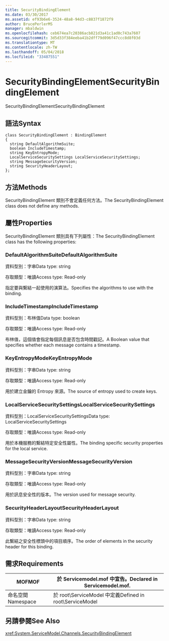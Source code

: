 ```yaml
---
title: SecurityBindingElement
ms.date: 03/30/2017
ms.assetid: ef93b6e6-3524-48a8-94d3-c8837f1872f9
author: BrucePerlerMS
manager: mbaldwin
ms.openlocfilehash: ceb674ea7c20386acb821d3a41c1ad0c743a7607
ms.sourcegitcommit: 3d5d33f384eeba41b2dff79d096f47ccc8d8f03d
ms.translationtype: MT
ms.contentlocale: zh-TW
ms.lasthandoff: 05/04/2018
ms.locfileid: "33487551"
---
```

# <a name="securitybindingelement"></a><span data-ttu-id="6d69b-102">SecurityBindingElement</span><span class="sxs-lookup"><span data-stu-id="6d69b-102">SecurityBindingElement</span></span>
<span data-ttu-id="6d69b-103">SecurityBindingElement</span><span class="sxs-lookup"><span data-stu-id="6d69b-103">SecurityBindingElement</span></span>  
  
## <a name="syntax"></a><span data-ttu-id="6d69b-104">語法</span><span class="sxs-lookup"><span data-stu-id="6d69b-104">Syntax</span></span>  
  
```  
class SecurityBindingElement : BindingElement  
{  
  string DefaultAlgorithmSuite;  
  boolean IncludeTimestamp;  
  string KeyEntropyMode;  
  LocalServiceSecuritySettings LocalServiceSecuritySettings;  
  string MessageSecurityVersion;  
  string SecurityHeaderLayout;  
};  
```  
  
## <a name="methods"></a><span data-ttu-id="6d69b-105">方法</span><span class="sxs-lookup"><span data-stu-id="6d69b-105">Methods</span></span>  
 <span data-ttu-id="6d69b-106">SecurityBindingElement 類別不會定義任何方法。</span><span class="sxs-lookup"><span data-stu-id="6d69b-106">The SecurityBindingElement class does not define any methods.</span></span>  
  
## <a name="properties"></a><span data-ttu-id="6d69b-107">屬性</span><span class="sxs-lookup"><span data-stu-id="6d69b-107">Properties</span></span>  
 <span data-ttu-id="6d69b-108">SecurityBindingElement 類別具有下列屬性：</span><span class="sxs-lookup"><span data-stu-id="6d69b-108">The SecurityBindingElement class has the following properties:</span></span>  
  
### <a name="defaultalgorithmsuite"></a><span data-ttu-id="6d69b-109">DefaultAlgorithmSuite</span><span class="sxs-lookup"><span data-stu-id="6d69b-109">DefaultAlgorithmSuite</span></span>  
 <span data-ttu-id="6d69b-110">資料型別：字串</span><span class="sxs-lookup"><span data-stu-id="6d69b-110">Data type: string</span></span>  
  
 <span data-ttu-id="6d69b-111">存取類型：唯讀</span><span class="sxs-lookup"><span data-stu-id="6d69b-111">Access type: Read-only</span></span>  
  
 <span data-ttu-id="6d69b-112">指定要與繫結一起使用的演算法。</span><span class="sxs-lookup"><span data-stu-id="6d69b-112">Specifies the algorithms to use with the binding.</span></span>  
  
### <a name="includetimestamp"></a><span data-ttu-id="6d69b-113">IncludeTimestamp</span><span class="sxs-lookup"><span data-stu-id="6d69b-113">IncludeTimestamp</span></span>  
 <span data-ttu-id="6d69b-114">資料型別：布林值</span><span class="sxs-lookup"><span data-stu-id="6d69b-114">Data type: boolean</span></span>  
  
 <span data-ttu-id="6d69b-115">存取類型：唯讀</span><span class="sxs-lookup"><span data-stu-id="6d69b-115">Access type: Read-only</span></span>  
  
 <span data-ttu-id="6d69b-116">布林值，這個值會指定每個訊息是否包含時間戳記。</span><span class="sxs-lookup"><span data-stu-id="6d69b-116">A Boolean value that specifies whether each message contains a timestamp.</span></span>  
  
### <a name="keyentropymode"></a><span data-ttu-id="6d69b-117">KeyEntropyMode</span><span class="sxs-lookup"><span data-stu-id="6d69b-117">KeyEntropyMode</span></span>  
 <span data-ttu-id="6d69b-118">資料型別：字串</span><span class="sxs-lookup"><span data-stu-id="6d69b-118">Data type: string</span></span>  
  
 <span data-ttu-id="6d69b-119">存取類型：唯讀</span><span class="sxs-lookup"><span data-stu-id="6d69b-119">Access type: Read-only</span></span>  
  
 <span data-ttu-id="6d69b-120">用於建立金鑰的 Entropy 來源。</span><span class="sxs-lookup"><span data-stu-id="6d69b-120">The source of entropy used to create keys.</span></span>  
  
### <a name="localservicesecuritysettings"></a><span data-ttu-id="6d69b-121">LocalServiceSecuritySettings</span><span class="sxs-lookup"><span data-stu-id="6d69b-121">LocalServiceSecuritySettings</span></span>  
 <span data-ttu-id="6d69b-122">資料型別：LocalServiceSecuritySettings</span><span class="sxs-lookup"><span data-stu-id="6d69b-122">Data type: LocalServiceSecuritySettings</span></span>  
  
 <span data-ttu-id="6d69b-123">存取類型：唯讀</span><span class="sxs-lookup"><span data-stu-id="6d69b-123">Access type: Read-only</span></span>  
  
 <span data-ttu-id="6d69b-124">用於本機服務的繫結特定安全性屬性。</span><span class="sxs-lookup"><span data-stu-id="6d69b-124">The binding specific security properties for the local service.</span></span>  
  
### <a name="messagesecurityversion"></a><span data-ttu-id="6d69b-125">MessageSecurityVersion</span><span class="sxs-lookup"><span data-stu-id="6d69b-125">MessageSecurityVersion</span></span>  
 <span data-ttu-id="6d69b-126">資料型別：字串</span><span class="sxs-lookup"><span data-stu-id="6d69b-126">Data type: string</span></span>  
  
 <span data-ttu-id="6d69b-127">存取類型：唯讀</span><span class="sxs-lookup"><span data-stu-id="6d69b-127">Access type: Read-only</span></span>  
  
 <span data-ttu-id="6d69b-128">用於訊息安全性的版本。</span><span class="sxs-lookup"><span data-stu-id="6d69b-128">The version used for message security.</span></span>  
  
### <a name="securityheaderlayout"></a><span data-ttu-id="6d69b-129">SecurityHeaderLayout</span><span class="sxs-lookup"><span data-stu-id="6d69b-129">SecurityHeaderLayout</span></span>  
 <span data-ttu-id="6d69b-130">資料型別：字串</span><span class="sxs-lookup"><span data-stu-id="6d69b-130">Data type: string</span></span>  
  
 <span data-ttu-id="6d69b-131">存取類型：唯讀</span><span class="sxs-lookup"><span data-stu-id="6d69b-131">Access type: Read-only</span></span>  
  
 <span data-ttu-id="6d69b-132">此繫結之安全性標頭中的項目順序。</span><span class="sxs-lookup"><span data-stu-id="6d69b-132">The order of elements in the security header for this binding.</span></span>  
  
## <a name="requirements"></a><span data-ttu-id="6d69b-133">需求</span><span class="sxs-lookup"><span data-stu-id="6d69b-133">Requirements</span></span>  
  
|<span data-ttu-id="6d69b-134">MOF</span><span class="sxs-lookup"><span data-stu-id="6d69b-134">MOF</span></span>|<span data-ttu-id="6d69b-135">於 Servicemodel.mof 中宣告。</span><span class="sxs-lookup"><span data-stu-id="6d69b-135">Declared in Servicemodel.mof.</span></span>|  
|---------|-----------------------------------|  
|<span data-ttu-id="6d69b-136">命名空間</span><span class="sxs-lookup"><span data-stu-id="6d69b-136">Namespace</span></span>|<span data-ttu-id="6d69b-137">於 root\ServiceModel 中定義</span><span class="sxs-lookup"><span data-stu-id="6d69b-137">Defined in root\ServiceModel</span></span>|  
  
## <a name="see-also"></a><span data-ttu-id="6d69b-138">另請參閱</span><span class="sxs-lookup"><span data-stu-id="6d69b-138">See Also</span></span>  
 <xref:System.ServiceModel.Channels.SecurityBindingElement>

